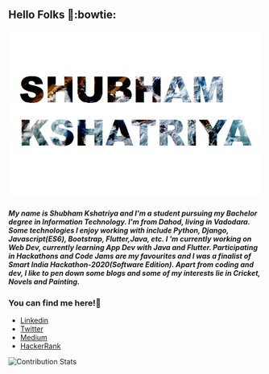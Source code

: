 ## Hello Folks 👋:bowtie:
![](sk.PNG)
##### My name is Shubham Kshatriya and I'm a student pursuing my Bachelor degree in Information Technology. I'm from Dahod, living in Vadodara. Some technologies I enjoy working with include Python, Django, Javascript(ES6), Bootstrap, Flutter,Java, etc. I 'm currently working on Web Dev, currently learning App Dev with Java and Flutter. Participating in Hackathons and Code Jams are my favourites and I was a finalist of Smart India Hackathon-2020(Software Edition). Apart from coding and dev, I like to pen down some blogs and some of my interests lie in Cricket, Novels and Painting.

### You can find me here!:blue_heart:
- [Linkedin](https://www.linkedin.com/in/shubhamkshatriya25/)
- [Twitter](https://twitter.com/shubhHAM_)
- [Medium](https://medium.com/@shubhamkshatriya521)
- [HackerRank](https://www.hackerrank.com/shub_ham_25)

![Contribution Stats](https://github-contribution-stats.vercel.app/api/?username=shubhamkshatriya25)
<!--
**shubhamkshatriya25/shubhamkshatriya25** is a ✨ _special_ ✨ repository because its `README.md` (this file) appears on your GitHub profile.

Here are some ideas to get you started:

- 🔭 I’m currently working on ...
- 🌱 I’m currently learning ...
- 👯 I’m looking to collaborate on ...
- 🤔 I’m looking for help with ...
- 💬 Ask me about ...
- 📫 How to reach me: ...
- 😄 Pronouns: ...
- ⚡ Fun fact: ...
-->
